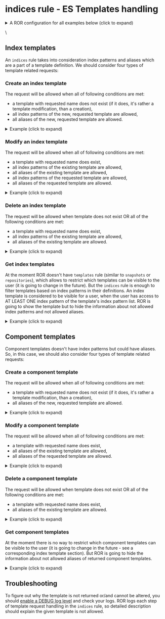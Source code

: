 # indices rule - ES Templates handling

<details>

<summary>A ROR configuration for all examples below (click to expand)</summary>

```yaml
  readonlyrest:

    access_control_rules:
      - name: "admin block"
        verbosity: error
        type: allow
        auth_key: admin:admin

      - name: "dev1 block"
        indices: ["idev1", "idev1_*"]
        auth_key: dev1:test

      - name: "dev2 block"
        indices: ["idev2", "idev2_*"]
        auth_key: dev2:test
```

</details>

\




## Index templates

An `indices` rule takes into consideration index patterns and aliases which are a part of a template definition. We should consider four types of template related requests:

### Create an index template

The request will be allowed when all of following conditions are met:

* a template with requested name does not exist (if it does, it's rather a template modification, than a creation),
* all index patterns of the new, requested template are allowed,
* all aliases of the new, requested template are allowed.

<details>

<summary>Example (click to expand)</summary>

Let's try to add an index template. We can see, using `admin` account, that there are no templates defined yet.

```
$ curl -vk -u admin:admin "http://localhost:9200/_index_template?pretty"

  HTTP/1.1 200 OK
  content-type: application/json; charset=UTF-8

  {
    "index_templates" : [ ]
  }
```

Now, let's use `dev1` user account to create an index template `temp1`:

```
$ curl -vk -u dev1:test -XPUT "http://127.0.0.1:9200/_index_template/test?pretty" -H "Content-Type: application/json" -d \
  '{
     "index_patterns":["index*"],
     "template": {
       "aliases": { 
         "dev1_index": {},
         "dev2_index": {}
       }
     }
  }'

  HTTP/1.1 403 Forbidden
  content-type: application/json; charset=UTF-8

  {
    "error" : {
      "root_cause" : [
        {
          "reason" : "forbidden",
          "due_to" : ["OPERATION_NOT_ALLOWED"]
        }
      ],
      "reason" : "forbidden",
      "due_to" : ["OPERATION_NOT_ALLOWED"],
      "status" : 403
    }
  }
```

Oh, something went wrong. It seems that, a user `dev1` is not allowed to add this template. Let's check ROR logs to figure out why:

FORBIDDEN by default req={ ID:193441275-173645661#8, TYP:PutComposableIndexTemplateAction$Request, CGR:N/A, USR:dev1 (attempted), BRS:true, KDX:null, ACT:indices:admin/index\_template/put, OA:127.0.0.1/32, XFF:null, DA:127.0.0.1/32, `IDX:index*,dev2_index,dev1_index`, MET:PUT, `PTH:/_index_template/test`, CNT:\<OMITTED, LENGTH=157.0 B> , HDR:Accept=_/_, Authorization=, Content-Length=157, Content-Type=application/json, Host=127.0.0.1:9200, User-Agent=curl/7.64.1, HIS:\[CONTAINER ADMIN-> RULES:\[auth\_key->false] RESOLVED:\[indices=index\*,dev2\_index,dev1\_index;template=ADD(test:index\*:dev2\_index,dev1\_index)]], `[dev1 block-> RULES:[auth_key->true, indices->false]` RESOLVED:\[user=dev1;indices=index\*,dev2\_index,dev1\_index;template=ADD(test:index\*:dev2\_index,dev1\_index)]], \[dev2 block-> RULES:\[auth\_key->false] RESOLVED:\[indices=index\*,dev2\_index,dev1\_index;template=ADD(test:index\*:dev2\_index,dev1\_index)]], }

We can see that our request was forbidden - credentials were OK, but `indices` rule was not matched in `dev1 block`. We can see also that ROR found 3 indices which are related to the request:

* `index*` - an index pattern from our request
* `dev1_index` - a first alias from out request
* `dev2_index` - a second alias from out request

When we take a look at indices configured in `indices` rule for our user, we can see that, he has an access only to `idev1` and `idev1_*` indices. Now, it's pretty much obvious why the request was blocked - the user has no access to index pattern and aliases used in the request. Let's try to fix that:

```
$ curl -vk -u dev1:test -XPUT "http://127.0.0.1:9200/_index_template/test?pretty" -H "Content-Type: application/json" -d \
  '{
     "index_patterns":["idev1_test*"],
     "template": {
       "aliases": { 
         "idev1": {},
         "idev1_test": {}
       }
     }
  }'

  HTTP/1.1 200 OK
  content-type: application/json; charset=UTF-8

  {
    "acknowledged" : true
  }
```

Hooray! The index template was added. This time ROR allowed us to do so. It's because `dev1` user has an access to index pattern `idev1_test*`, because it is contained in `idev1_*`. Used aliases are also allowed.

</details>



### Modify an index template

The request will be allowed when all of following conditions are met:

* a template with requested name does exist,
* all index patterns of the existing template are allowed,
* all aliases of the existing template are allowed,
* all index patterns of the requested template are allowed,
* all aliases of the requested template are allowed.

<details>

<summary>Example (click to expand)</summary>

Let's assume the user `dev1` would like to modify the previously created template, because the index pattern is too detailed:

```
$ curl -vk -u dev1:test -XPUT "http://127.0.0.1:9200/_index_template/test?pretty" -H "Content-Type: application/json" -d \
  '{
     "index_patterns":["idev*"],
     "template": {
       "aliases": {
         "idev1": {},
         "idev1_test": {}
       }
     }
   }'

  HTTP/1.1 403 Forbidden
  content-type: application/json; charset=UTF-8

  {
    "error" : {
      "root_cause" : [
        {
          "reason" : "forbidden",
          "due_to" : ["OPERATION_NOT_ALLOWED"]
        }
      ],
      "reason" : "forbidden",
      "due_to" : ["OPERATION_NOT_ALLOWED"],
      "status" : 403
    }
  }
```

Ups! Something is wrong. Let's check the ROR forbidden log:

FORBIDDEN by default req={ ID:918326057-1726421783#75, TYP:PutComposableIndexTemplateAction$Request, CGR:N/A, USR:dev1 (attempted), BRS:true, KDX:null, ACT:indices:admin/index\_template/put, OA:127.0.0.1/32, XFF:null, DA:127.0.0.1/32, `IDX:idev*,idev1,idev1_test`, MET:PUT, PTH:/\_index\_template/test, CNT:\<OMITTED, LENGTH=151.0 B> , HDR:Accept=_/_, Authorization=, Content-Length=151, Content-Type=application/json, Host=127.0.0.1:9200, User-Agent=curl/7.64.1, HIS:\[CONTAINER ADMIN-> RULES:\[auth\_key->false] RESOLVED:\[indices=idev\*,idev1,idev1\_test;template=ADD(test:idev\*:idev1,idev1\_test)]], `[dev1 block-> RULES:[auth_key->true, indices->false]` RESOLVED:\[user=dev1;indices=idev\*,idev1,idev1\_test;template=ADD(test:idev\*:idev1,idev1\_test)]], \[dev2 block-> RULES:\[auth\_key->false] RESOLVED:\[indices=idev\*,idev1,idev1\_test;template=ADD(test:idev\*:idev1,idev1\_test)]], }

We can see that `indices` rule hasn't not been matched. Looking at the IDX section, we can figure out that the index pattern we requested `idev*`, cannot be allowed. `idev*` is too generic, because in the `indices` list we have `["idev1", "idev1_*"]`. Let's try to fix that:

```
$ curl -vk -u dev1:test -XPUT "http://127.0.0.1:9200/_index_template/test?pretty" -H "Content-Type: application/json" -d \
  '{
     "index_patterns":["idev1_*"],
     "template": {
       "aliases": {
         "idev1": {},
         "idev1_test": {}
       }
     }
   }'

  HTTP/1.1 200 OK
  content-type: application/json; charset=UTF-8

  {
    "acknowledged" : true
  }
```

Yeah, now it works. Let's check if the template is modified (we will use `admin` user to do so):

```
$ curl -vk -u admin:admin "http://127.0.0.1:9200/_index_template?pretty"

  HTTP/1.1 200 OK
  content-type: application/json; charset=UTF-8

  {
    "error" : {
      "root_cause" : [
        {
          "reason" : "forbidden",
          "due_to" : ["OPERATION_NOT_ALLOWED"]
        }
      ],
      "reason" : "forbidden",
      "due_to" : ["OPERATION_NOT_ALLOWED"],
      "status" : 403
    }
  }
```

All is good. We have only one template and the modifications was applied.

So far, so good. But we can wonder what happens if `dev2` will try to modify (or override) template `temp`? Let's check:

```
$ curl -vk -u dev2:test -XPUT "http://127.0.0.1:9200/_index_template/test?pretty" -H "Content-Type: application/json" -d \
  '{
     "index_patterns":["idev2_*"],
     "template": {
       "aliases": {
         "idev2": {},
         "idev2_test": {}
       }
     }
   }'

  HTTP/1.1 403 Forbidden
  content-type: application/json; charset=UTF-8

  {
    "error" : {
      "root_cause" : [
        {
          "reason" : "forbidden",
          "due_to" : ["OPERATION_NOT_ALLOWED"]
        }
      ],
      "reason" : "forbidden",
      "due_to" : ["OPERATION_NOT_ALLOWED"],
      "status" : 403
    }
  }
```

Yes! This is something what we wanted like to see. Even if the request was correct and the user `dev2` has an access to the requested index pattern and aliases, the request was forbidden. Obviously, there is already existed template `temp` which has the index pattern and aliases, which are not allowed for `dev2`. ROR deduces that `dev2` cannot be considered as someone how can modify/overwrite it.

Pretty awesome. Won't `dev2` also be able to remove it? We'll see in next section ...

</details>



### Delete an index template

The request will be allowed when template does not exist OR all of the following conditions are met:

* a template with requested name does exist,
* all index patterns of the existing template are allowed,
* all aliases of the existing template are allowed.

<details>

<summary>Example (click to expand)</summary>

In the last section we wondered, if ROR will be able to block removing the template `temp` by the user `dev2`. Let's recall, that we proved that the user is not able to modify this template, because ROR considers that he doesn't have permissions to change/remove it.

```
$ curl -vk -u dev2:test -XDELETE "http://127.0.0.1:9200/_index_template/test?pretty"

  HTTP/1.1 403 Forbidden
  content-type: application/json; charset=UTF-8

  {
    "error" : {
      "root_cause" : [
        {
          "reason" : "forbidden",
          "due_to" : ["OPERATION_NOT_ALLOWED"]
        }
      ],
      "reason" : "forbidden",
      "due_to" : ["OPERATION_NOT_ALLOWED"],
      "status" : 403
    }
  }
```

Perfect! OK, but we also would like to know if `user1` will be able to remove his template. Let's check it:

```
$ curl -vk -u dev1:test -XDELETE "http://127.0.0.1:9200/_index_template/test?pretty"

  HTTP/1.1 200 OK
  content-type: application/json; charset=UTF-8

  {
    "acknowledged" : true
  }
```

Great! Everything works.

</details>



### Get index templates

At the moment ROR doesn't have `templates` rule (similar to `snapshots` or `repositories`), which allows to restrict which templates can be visible to the user (it is going to change in the future). But the `indices` rule is enough to filter templates based on index patterns in their definitions. An index template is considered to be visible for a user, when the user has access to AT LEAST ONE index pattern of the template's index pattern list. ROR is going to show the template but to hide the information about not allowed index patterns and not allowed aliases.

<details>

<summary>Example (click to expand)</summary>

In previous sections we proved that ROR gets along with index templates adding, modifying and removing pretty well. Now, we'd like check what index templates are supposed to be visible for users. Let's assume we have 4 index templates:

```
$ curl -vk -u admin:admin "http://127.0.0.1:9200/_index_template?pretty"

  HTTP/1.1 200 OK
  content-type: application/json; charset=UTF-8

  {
    "index_templates" : [
      {
        "name" : "t1",
        "index_template" : {
          "index_patterns" : ["i*"],
          "template" : {
            "aliases" : {
              "idev2" : { },
              "idev3" : { },
              "idev1" : { }
            }
          },
          "composed_of" : [ ]
        }
      },
      {
        "name" : "t2",
        "index_template" : {
          "index_patterns" : ["idev1_*"],
          "template" : {
            "aliases" : {
              "admin_idev" : { },
              "idev1" : { }
            }
          },
          "composed_of" : [ ],
          "priority" : 1
        }
      },
      {
        "name" : "t3",
        "index_template" : {
          "index_patterns" : ["idev2_*"],
          "template" : {
            "aliases" : {
              "idev2" : { },
              "admin_idev" : { }
            }
          },
          "composed_of" : [ ],
          "priority" : 1
        }
      },
      {
        "name" : "t4",
        "index_template" : {
          "index_patterns" : ["idev1_*", "idev2_*"],
          "template" : {
            "aliases" : {
              "idev2" : { },
              "admin_idev" : { },
              "idev1" : { }
            }
          },
          "composed_of" : [ ],
          "priority" : 2
        }
      }
    ]
  }
```

`admin` has unrestricted access to all templates. Now, let's check which templates `dev` are supposed to see:

```
$ curl -vk -u dev1:test "http://127.0.0.1:9200/_index_template?pretty"

  HTTP/1.1 200 OK
  content-type: application/json; charset=UTF-8

  {
    "index_templates" : [
      {
        "name" : "t1",
        "index_template" : {
          "index_patterns" : ["i*"],
          "template" : {
            "aliases" : {
              "idev1" : { }
            }
          },
          "composed_of" : [ ]
        }
      },
      {
        "name" : "t2",
        "index_template" : {
          "index_patterns" : ["idev1_*"],
          "template" : {
            "aliases" : {
              "idev1" : { }
            }
          },
          "composed_of" : [ ],
          "priority" : 1
        }
      },
      {
        "name" : "t4",
        "index_template" : {
          "index_patterns" : ["idev1_*"],
          "template" : {
            "aliases" : {
              "idev1" : { }
            }
          },
          "composed_of" : [ ],
          "priority" : 2
        }
      }
    ]
  }
```

Hmm, we can see many weird things here. Let's start with the simplest case: index template `t2` is allowed for the user, because the used index pattern is allowed by `indices` rule. But we can also see that user `dev1` is not aware of existence the `admin_idev` alias - it was filter out from the aliases list. The user has no access to the alias, so he should not be able to see it.

What about the index template `t3`? `dev1` is not allowed to see it because the index pattern `idev2_*` is not allowed for him. It was also pretty much obvious!

The next is `t4`. When `admin` had listed index templates, we saw that template `t4` has 2 index patterns. But `dev1` can see only one. This is great, because he has an access to a part of that template, so he definitely should be able to see it. ROR behaviour here is pretty neat - it allows the user to see a template with filtered, not allowed parts of it, but at the same time, the user doesn't have permissions to modify/remove the template (Don't believe me? Go ahead and check!)

And the last one to explain - `t1`. The index pattern of the template is `i*`. Obviously user `dev1` has no access to it, because his allowed indices are `idev1, idev1_*`. But if we imagine all possible values generated from pattern `i*` and all possible values generated from `idev1, idev1_*`, we can notice that the latter will be a subset of the first. It means that this template can be interesting for the user `dev1`, because it will ba applied to indices created by him. That's why ROR decides to show it.

</details>



## Component templates

Component templates doesn't have index patterns but could have aliases. So, in this case, we should also consider four types of template related requests:



### Create a component template

The request will be allowed when all of following conditions are met:

* a template with requested name does not exist (if it does, it's rather a template modification, than a creation),
* all aliases of the new, requested template are allowed.

<details>

<summary>Example (click to expand)</summary>

Unlike index templates, component templates don't have index patterns. But they still have aliases. So, their behaviour according to an aliases usage is quite similar, but there are several differences which are worth mentioning.

Let's check if `dev1` user can create a component template:

```
$ curl -vk -u dev1:test "http://localhost:9200/_component_template/ctemp1?pretty" -XPUT -H "Content-Type: application/json" -d \
  '{
     "template": {
   	   "settings": {
   	     "index.number_of_replicas": 0
   	   },
   	   "aliases": { 
   	     "idev1": {},
   	     "idev2": {}
   	   }
     }
  }'
  
  HTTP/1.1 403 Forbidden
  content-type: application/json; charset=UTF-8

  {
    "error" : {
      "root_cause" : [
        {
          "reason" : "forbidden",
          "due_to" : ["OPERATION_NOT_ALLOWED"]
        }
      ],
      "reason" : "forbidden",
      "due_to" : ["OPERATION_NOT_ALLOWED"],
      "status" : 403
    }
  }
```

Oh, user `dev1` is not allowed to create this template. But wait! It looks like we have the same problem as had while creating index template. Alias `idev2` is not allowed. Let's try to do the same without this alias:

```
$ curl -vk -u dev1:test "http://localhost:9200/_component_template/ctemp1?pretty" -XPUT -H "Content-Type: application/json" -d \
  '{
     "template": {
   	   "settings": {
   	     "index.number_of_replicas": 0
   	   },
   	   "aliases": { 
   	     "idev1": {}
   	   }
     }
  }'
  
  HTTP/1.1 200 OK
  content-type: application/json; charset=UTF-8

  {
    "acknowledged" : true
  }
```

Ha! As expected. A user has to have access to all aliases during adding a component template which has aliases defined.

_Note_ If a component template doesn't involve aliases, there is no restriction from ROR side to add one. It can be changed in future, when we add sth like `templates` rule.

</details>



### Modify a component template

The request will be allowed when all of following conditions are met:

* a template with requested name does exist,
* all aliases of the existing template are allowed,
* all aliases of the requested template are allowed.

<details>

<summary>Example (click to expand)</summary>

In the previous example, user `dev1` created the component template `ctemp1` with one alias `idev1`. Let's check if user `dev2` will be able to modify it:

```
$ curl -vk -u dev2:test "http://localhost:9200/_component_template/ctemp1?pretty" -XPUT -H "Content-Type: application/json" -d \
  '{
     "template": {
   	   "settings": {
   	     "index.number_of_replicas": 0
   	   },
   	   "aliases": { 
   	     "idev2": {}
   	   }
     }
  }'

  HTTP/1.1 403 Forbidden
  content-type: application/json; charset=UTF-8

  {
    "error" : {
      "root_cause" : [
        {
          "reason" : "forbidden",
          "due_to" : ["OPERATION_NOT_ALLOWED"]
        }
      ],
      "reason" : "forbidden",
      "due_to" : ["OPERATION_NOT_ALLOWED"],
      "status" : 403
    }
  }
```

No. And this is a good behaviour, because `dev2` doesn't have an access to the alias `idev1` which the `ctemp1` has. ROR assumes, that he cannot modify the component template (please notice, that the same request will be allowed when a different, nonexistent component template name is used). I can assure you that `dev1` is able to modify the template (you can check if you want).

</details>



### Delete a component template

The request will be allowed when template does not exist OR all of the following conditions are met:

* a template with requested name does exist,
* all aliases of the existing template are allowed.

<details>

<summary>Example (click to expand)</summary>

If you read the previous example, you won't find anything interesting here. A component template can be removed only by someone whom ROR considers to have modification rights of the template. See that `dev2` is not able to remove `ctemp1`:

```
$ curl -vk -u dev2:test -XDELETE "http://localhost:9200/_component_template/ctemp1?pretty"

  HTTP/1.1 403 Forbidden
  content-type: application/json; charset=UTF-8

  {
    "error" : {
      "root_cause" : [
        {
          "reason" : "forbidden",
          "due_to" : ["OPERATION_NOT_ALLOWED"]
        }
      ],
      "reason" : "forbidden",
      "due_to" : ["OPERATION_NOT_ALLOWED"],
      "status" : 403
    }
  }
```

I told you. But please remember that only aliases are checked by ROR when it's trying to figure out modification rights of a component template. If a component template doesn't have any aliases, it can be modified or deleted by any user.

</details>



### Get component templates

At the moment there is no way to restrict which component templates can be visible to the user (it is going to change in the future - see a corresponding index template section). But ROR is going to hide the information about not allowed aliases of returned component templates.

<details>

<summary>Example (click to expand)</summary>

A careful reader can guess that ROR won't forbid showing component templates. But similar to indices templates, ROR will filter out aliases list depending on an aliases accessability of current user. Let's see an example:

```
$ curl -vk -u admin:admin "http://localhost:9200/_component_template?pretty"

  HTTP/1.1 200 OK
  content-type: application/json; charset=UTF-8

  {
    "component_templates" : [
      {
        "name" : "ctemp2",
        "component_template" : {
          "template" : {
            "settings" : {
              "index" : {
                "number_of_replicas" : "0"
              }
            },
            "aliases" : {
              "idev2" : { }
            }
          }
        }
      },
      {
        "name" : "ctemp1",
        "component_template" : {
          "template" : {
            "settings" : {
              "index" : {
                "number_of_replicas" : "0"
              }
            },
            "aliases" : {
              "idev1" : { }
            }
          }
        }
      }
    ]
  }
```

We can see that we have two component templates. `ctemp1` has alias `idev1` and `ctemp2` alias `idev2`. Let check what templates `dev1` user will be able to see:

```
$ curl -vk -u dev1:test "http://localhost:9200/_component_template?pretty"

  HTTP/1.1 200 OK
  content-type: application/json; charset=UTF-8

  {
    "component_templates" : [
      {
        "name" : "ctemp2",
        "component_template" : {
          "template" : {
            "settings" : {
              "index" : {
                "number_of_replicas" : "0"
              }
            },
            "aliases" : { }
          }
        }
      },
      {
        "name" : "ctemp1",
        "component_template" : {
          "template" : {
            "settings" : {
              "index" : {
                "number_of_replicas" : "0"
              }
            },
            "aliases" : {
              "idev1" : { }
            }
          }
        }
      }
    ]
  }
```

We can see that he is able to see all component templates, but `ctemp2` doesn't have `idev2` alias. User `dev1` has no access to the alias, so response returned by ROR doesn't contain the alias. Similar behaviour we will observe when `dev2` user will try to get all templates.

</details>



## Troubleshooting

To figure out why the template is not returned or/and cannot be altered, you should [enable a DEBUG log level](../elasticsearch.md#Troubleshooting) and check your logs. ROR logs each step of template request handling in the `indices` rule, so detailed description should explain the given template is not allowed.
